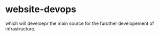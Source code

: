 # website-devops 
which will develoepr the main source for the furuther developement of infrastructure.
